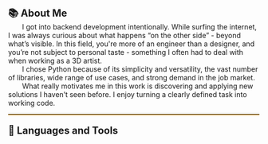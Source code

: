 <body style="background-image: url('https://github.com/KuznetcovIvan/KuznetcovIvan/blob/720dd8dc4cd03d170ab65fe428f00ccba4551556/images/background.png');
      background-size: cover; 
      background-position: center; 
      background-repeat: no-repeat; 
      height: 100vh;
      margin: 0;">
<div style="font-size: 1.4em; font-weight: bold; 
margin-top: 1em;">📚 About Me</div>
<div style="text-indent: 2em;">
  I got into backend development intentionally. While surfing the internet, I was always curious about what happens “on the other side” - beyond what’s visible. In this field, you're more of an engineer than a designer, and you’re not subject to personal taste - something I often had to deal with when working as a 3D artist.
</div>
<div style="text-indent: 2em;">
  I chose Python because of its simplicity and versatility, the vast number of libraries, wide range of use cases, and strong demand in the job market.
</div>
<div style="text-indent: 2em;">
  What really motivates me in this work is discovering and applying new solutions I haven’t seen before. I enjoy turning a clearly defined task into working code.
</div>

<hr style="border-top: 1px solid black; height: 1px; background-color: orange; width: 100%;">

<div style="font-size: 1.4em; font-weight: bold; margin-top: 1em;">🔧 Languages and Tools</div>
</body>
